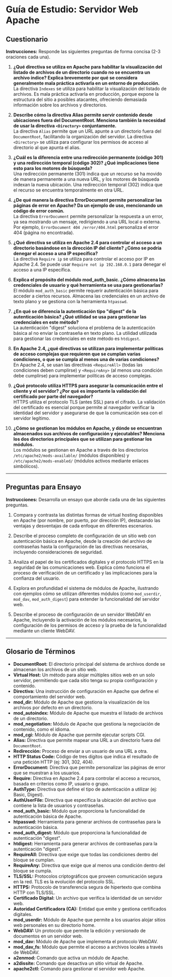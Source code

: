 # Guía de Estudio: Servidor Web Apache

## Cuestionario

**Instrucciones:** Responde las siguientes preguntas de forma concisa (2-3 oraciones cada una).

1. **¿Qué directiva se utiliza en Apache para habilitar la visualización del listado de archivos de un directorio cuando no se encuentra un archivo índice? Explica brevemente por qué se considera generalmente mala práctica activarla en un entorno de producción.**  
   La directiva `Indexes` se utiliza para habilitar la visualización del listado de archivos. Es mala práctica activarla en producción, porque expone la estructura del sitio a posibles atacantes, ofreciendo demasiada información sobre los archivos y directorios.

2. **Describe cómo la directiva Alias permite servir contenido desde ubicaciones fuera del DocumentRoot. Menciona también la necesidad de usar la directiva `<Directory>` conjuntamente.**  
   La directiva `Alias` permite que un URL apunte a un directorio fuera del `DocumentRoot`, facilitando la organización del servidor. La directiva `<Directory>` se utiliza para configurar los permisos de acceso al directorio al que apunta el alias.

3. **¿Cuál es la diferencia entre una redirección permanente (código 301) y una redirección temporal (código 302)? ¿Qué implicaciones tiene esto para los motores de búsqueda?**  
   Una redirección permanente (301) indica que un recurso se ha movido de manera permanente a una nueva URL, y los motores de búsqueda indexan la nueva ubicación. Una redirección temporal (302) indica que el recurso se encuentra temporalmente en otra URL.

4. **¿De qué manera la directiva ErrorDocument permite personalizar las páginas de error en Apache? Da un ejemplo de uso, mencionando un código de error común.**  
   La directiva `ErrorDocument` permite personalizar la respuesta a un error, ya sea mostrando un mensaje, redirigiendo a una URL local o externa. Por ejemplo, `ErrorDocument 404 /error/404.html` personaliza el error 404 (página no encontrada).

5. **¿Qué directiva se utiliza en Apache 2.4 para controlar el acceso a un directorio basándose en la dirección IP del cliente? ¿Cómo se podría denegar el acceso a una IP específica?**  
   La directiva `Require ip` se utiliza para controlar el acceso por IP en Apache 2.4. Se puede usar `Require not ip 192.168.0.1` para denegar el acceso a una IP específica.

6. **Explica el propósito del módulo mod_auth_basic. ¿Cómo almacena las credenciales de usuario y qué herramienta se usa para gestionarlas?**  
   El módulo `mod_auth_basic` permite requerir autenticación básica para acceder a ciertos recursos. Almacena las credenciales en un archivo de texto plano y se gestiona con la herramienta `htpasswd`.

7. **¿En qué se diferencia la autenticación tipo "digest" de la autenticación básica? ¿Qué utilidad se usa para gestionar las credenciales en este método?**  
   La autenticación "digest" soluciona el problema de la autenticación básica al no enviar la contraseña en texto plano. La utilidad utilizada para gestionar las credenciales en este método es `htdigest`.

8. **En Apache 2.4, ¿qué directivas se utilizan para implementar políticas de acceso complejas que requieren que se cumplan varias condiciones, o que se cumpla al menos una de varias condiciones?**  
   En Apache 2.4, se usan las directivas `<RequireAll>` (todas las condiciones deben cumplirse) y `<RequireAny>` (al menos una condición debe cumplirse) para implementar políticas de acceso complejas.

9. **¿Qué protocolo utiliza HTTPS para asegurar la comunicación entre el cliente y el servidor? ¿Por qué es importante la validación del certificado por parte del navegador?**  
   HTTPS utiliza el protocolo TLS (antes SSL) para el cifrado. La validación del certificado es esencial porque permite al navegador verificar la identidad del servidor y asegurarse de que la comunicación sea con el servidor legítimo.

10. **¿Cómo se gestionan los módulos en Apache, y dónde se encuentran almacenados sus archivos de configuración y ejecutables? Menciona los dos directorios principales que se utilizan para gestionar los módulos.**  
   Los módulos se gestionan en Apache a través de los directorios `/etc/apache2/mods-available/` (módulos disponibles) y `/etc/apache2/mods-enabled/` (módulos activos mediante enlaces simbólicos).

---

## Preguntas para Ensayo

**Instrucciones:** Desarrolla un ensayo que aborde cada una de las siguientes preguntas.

1. Compara y contrasta las distintas formas de virtual hosting disponibles en Apache (por nombre, por puerto, por dirección IP), destacando las ventajas y desventajas de cada enfoque en diferentes escenarios.

2. Describe el proceso completo de configuración de un sitio web con autenticación básica en Apache, desde la creación del archivo de contraseñas hasta la configuración de las directivas necesarias, incluyendo consideraciones de seguridad.

3. Analiza el papel de los certificados digitales y el protocolo HTTPS en la seguridad de las comunicaciones web. Explica cómo funciona el proceso de verificación de un certificado y las implicaciones para la confianza del usuario.

4. Explora en profundidad el sistema de módulos de Apache, ilustrando con ejemplos cómo se utilizan diferentes módulos (como `mod_userdir`, `mod_dav`, `mod_auth_digest`) para extender la funcionalidad del servidor web.

5. Describe el proceso de configuración de un servidor WebDAV en Apache, incluyendo la activación de los módulos necesarios, la configuración de los permisos de acceso y la prueba de la funcionalidad mediante un cliente WebDAV.

---

## Glosario de Términos

- **DocumentRoot:** El directorio principal del sistema de archivos donde se almacenan los archivos de un sitio web.
- **Virtual Host:** Un método para alojar múltiples sitios web en un solo servidor, permitiendo que cada sitio tenga su propia configuración y contenido.
- **Directiva:** Una instrucción de configuración en Apache que define el comportamiento del servidor web.
- **mod_dir:** Módulo de Apache que gestiona la visualización de los archivos por defecto en un directorio.
- **mod_autoindex:** Módulo de Apache que muestra el listado de archivos de un directorio.
- **mod_negotiation:** Módulo de Apache que gestiona la negociación de contenido, como el idioma.
- **mod_cgi:** Módulo de Apache que permite ejecutar scripts CGI.
- **Alias:** Directiva que permite mapear una URL a un directorio fuera del `DocumentRoot`.
- **Redirección:** Proceso de enviar a un usuario de una URL a otra.
- **HTTP Status Code:** Código de tres dígitos que indica el resultado de una petición HTTP (ej: 301, 302, 404).
- **ErrorDocument:** Directiva que permite personalizar las páginas de error que se muestran a los usuarios.
- **Require:** Directiva en Apache 2.4 para controlar el acceso a recursos, basada en criterios como IP, usuario o grupo.
- **AuthType:** Directiva que define el tipo de autenticación a utilizar (ej: Basic, Digest).
- **AuthUserFile:** Directiva que especifica la ubicación del archivo que contiene la lista de usuarios y contraseñas.
- **mod_auth_basic:** Módulo que proporciona la funcionalidad de autenticación básica de Apache.
- **htpasswd:** Herramienta para generar archivos de contraseñas para la autenticación básica.
- **mod_auth_digest:** Módulo que proporciona la funcionalidad de autenticación "digest".
- **htdigest:** Herramienta para generar archivos de contraseñas para la autenticación "digest".
- **RequireAll:** Directiva que exige que todas las condiciones dentro del bloque se cumplan.
- **RequireAny:** Directiva que exige que al menos una condición dentro del bloque se cumpla.
- **TLS/SSL:** Protocolos criptográficos que proveen comunicación segura en la red. TLS es la evolución del protocolo SSL.
- **HTTPS:** Protocolo de transferencia segura de hipertexto que combina HTTP con TLS/SSL.
- **Certificado Digital:** Un archivo que verifica la identidad de un servidor web.
- **Autoridad Certificadora (CA):** Entidad que emite y gestiona certificados digitales.
- **mod_userdir:** Módulo de Apache que permite a los usuarios alojar sitios web personales en su directorio home.
- **WebDAV:** Un protocolo que permite la edición y versionado de documentos en un servidor web.
- **mod_dav:** Módulo de Apache que implementa el protocolo WebDAV.
- **mod_dav_fs:** Módulo que permite el acceso a archivos locales a través de WebDAV.
- **a2enmod:** Comando que activa un módulo de Apache.
- **a2dissite:** Comando que desactiva un sitio virtual de Apache.
- **apache2ctl:** Comando para gestionar el servidor web Apache.


